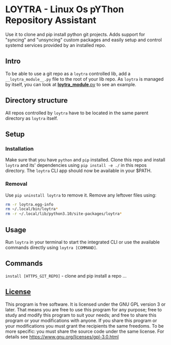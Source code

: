 # LOYTRA - Linux Os pYThon Repository Assistant
Use it to clone and pip install python git projects. Adds support for "syncing" and "unsyncing" custom packages and easily setup and control systemd services provided by an installed repo.

## Intro
To be able to use a git repo as a `loytra` controlled lib, add a `__loytra_module__.py` file to the root of your lib repo. As `loytra` is managed by itself, you can look at [__loytra_module__.py](__loytra_module__.py) to see an example.

## Directory structure
All repos controlled by `loytra` have to be located in the same parent directory as `loytra` itself.

## Setup
### Installation
Make sure that you have `python` and `pip` installed.
Clone this repo and install `loytra` and its' dependencies using `pip install -e ./` in this repos directory.
The `loytra` CLI app should now be available in your $PATH.

### Removal
Use `pip uninstall loytra` to remove it. Remove any leftover files using:
```sh
rm -r loytra.egg-info
rm ~/.local/bin/loytra*
rm -r ~/.local/lib/python3.10/site-packages/loytra*
```

## Usage
Run `loytra` in your terminal to start the integrated CLI or use the available commands directly using `loytra [COMMAND]`.

## Commands
`install [HTTPS_GIT_REPO]` - clone and pip install a repo
...


## [License](LICENSE)
This program is free software.
It is licensed under the GNU GPL version 3 or later.
That means you are free to use this program for any purpose;
free to study and modify this program to suit your needs;
and free to share this program or your modifications with anyone.
If you share this program or your modifications
you must grant the recipients the same freedoms.
To be more specific: you must share the source code under the same license.
For details see https://www.gnu.org/licenses/gpl-3.0.html
